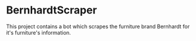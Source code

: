 # BernhardtScraper
This project contains a bot which scrapes the furniture brand Bernhardt for it's furniture's information.

